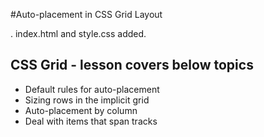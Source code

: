 #Auto-placement in CSS Grid Layout

.  index.html  and style.css added.

## CSS Grid - lesson covers below topics

- Default rules for auto-placement
- Sizing rows in the implicit grid
- Auto-placement by column
- Deal with items that span tracks
